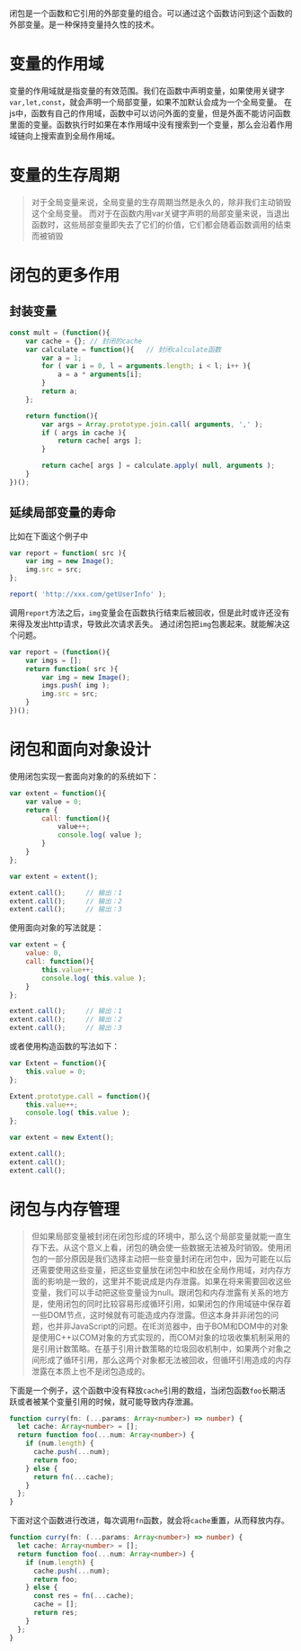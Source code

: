 闭包是一个函数和它引用的外部变量的组合。可以通过这个函数访问到这个函数的外部变量。是一种保持变量持久性的技术。
# 变量的作用域
变量的作用域就是指变量的有效范围。我们在函数中声明变量，如果使用关键字`var,let,const`，就会声明一个局部变量，如果不加默认会成为一个全局变量。
在js中，函数有自己的作用域，函数中可以访问外面的变量，但是外面不能访问函数里面的变量。函数执行时如果在本作用域中没有搜索到一个变量，那么会沿着作用域链向上搜索直到全局作用域。
# 变量的生存周期
> 对于全局变量来说，全局变量的生存周期当然是永久的，除非我们主动销毁这个全局变量。
> 而对于在函数内用var关键字声明的局部变量来说，当退出函数时，这些局部变量即失去了它们的价值，它们都会随着函数调用的结束而被销毁

# 闭包的更多作用
## 封装变量
```javascript
const mult = (function(){
    var cache = {}; // 封闭的cache
    var calculate = function(){   // 封闭calculate函数
        var a = 1;
        for ( var i = 0, l = arguments.length; i < l; i++ ){
            a = a * arguments[i];
        }
        return a;
    };

    return function(){
        var args = Array.prototype.join.call( arguments, ',' );
        if ( args in cache ){
            return cache[ args ];
        }

        return cache[ args ] = calculate.apply( null, arguments );
    }
})();
```
## 延续局部变量的寿命
比如在下面这个例子中
```javascript
var report = function( src ){
    var img = new Image();
    img.src = src;
};

report( 'http://xxx.com/getUserInfo' );
```
调用`report`方法之后，`img`变量会在函数执行结束后被回收，但是此时或许还没有来得及发出http请求，导致此次请求丢失。
通过闭包把`img`包裹起来。就能解决这个问题。
```javascript
var report = (function(){
    var imgs = [];
    return function( src ){
        var img = new Image();
        imgs.push( img );
        img.src = src;
    }
})();
```
# 闭包和面向对象设计
使用闭包实现一套面向对象的的系统如下：
```javascript
var extent = function(){
    var value = 0;
    return {
        call: function(){
            value++;
            console.log( value );
        }
    }
};

var extent = extent();

extent.call();     // 输出：1
extent.call();     // 输出：2
extent.call();     // 输出：3
```
使用面向对象的写法就是：
```javascript
var extent = {
    value: 0,
    call: function(){
        this.value++;
        console.log( this.value );
    }
};

extent.call();     // 输出：1
extent.call();     // 输出：2
extent.call();     // 输出：3
```
或者使用构造函数的写法如下：
```javascript
var Extent = function(){
    this.value = 0;
};

Extent.prototype.call = function(){
    this.value++;
    console.log( this.value );
};

var extent = new Extent();

extent.call();
extent.call();
extent.call();
```
# 闭包与内存管理
> 但如果局部变量被封闭在闭包形成的环境中，那么这个局部变量就能一直生存下去。从这个意义上看，闭包的确会使一些数据无法被及时销毁。使用闭包的一部分原因是我们选择主动把一些变量封闭在闭包中，因为可能在以后还需要使用这些变量，把这些变量放在闭包中和放在全局作用域，对内存方面的影响是一致的，这里并不能说成是内存泄露。如果在将来需要回收这些变量，我们可以手动把这些变量设为null。跟闭包和内存泄露有关系的地方是，使用闭包的同时比较容易形成循环引用，如果闭包的作用域链中保存着一些DOM节点，这时候就有可能造成内存泄露。但这本身并非闭包的问题，也并非JavaScript的问题。在IE浏览器中，由于BOM和DOM中的对象是使用C++以COM对象的方式实现的，而COM对象的垃圾收集机制采用的是引用计数策略。在基于引用计数策略的垃圾回收机制中，如果两个对象之间形成了循环引用，那么这两个对象都无法被回收，但循环引用造成的内存泄露在本质上也不是闭包造成的。

下面是一个例子，这个函数中没有释放`cache`引用的数组，当闭包函数`foo`长期活跃或者被某个变量引用的时候，就可能导致内存泄漏。
```typescript
function curry(fn: (...params: Array<number>) => number) {
  let cache: Array<number> = [];
  return function foo(...num: Array<number>) {
    if (num.length) {
      cache.push(...num);
      return foo;
    } else {
      return fn(...cache);
    }
  };
}
```
 下面对这个函数进行改进，每次调用`fn`函数，就会将`cache`重置，从而释放内存。
```typescript
function curry(fn: (...params: Array<number>) => number) {
  let cache: Array<number> = [];
  return function foo(...num: Array<number>) {
    if (num.length) {
      cache.push(...num);
      return foo;
    } else {
      const res = fn(...cache);
      cache = [];
      return res;
    }
  };
}
```

